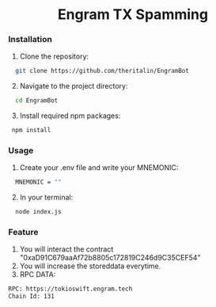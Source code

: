 <h1 align="center"> Engram TX Spamming </h1>

### Installation

1. Clone the repository:

```bash
  git clone https://github.com/theritalin/EngramBot
```

2. Navigate to the project directory:

```bash
  cd EngramBot
```

3. Install required npm packages:

```bash
 npm install
```

### Usage

1. Create your .env file and write your MNEMONIC:

```bash
  MNEMONIC = ""
```

2. In your terminal:

```bash
  node index.js
```

### Feature

1. You will interact the contract "0xaD91C679aaAf72b8805c172819C246d9C35CEF54"
2. You will increase the storeddata everytime.
3. RPC DATA:

```bash
RPC: https://tokioswift.engram.tech
Chain Id: 131
```
